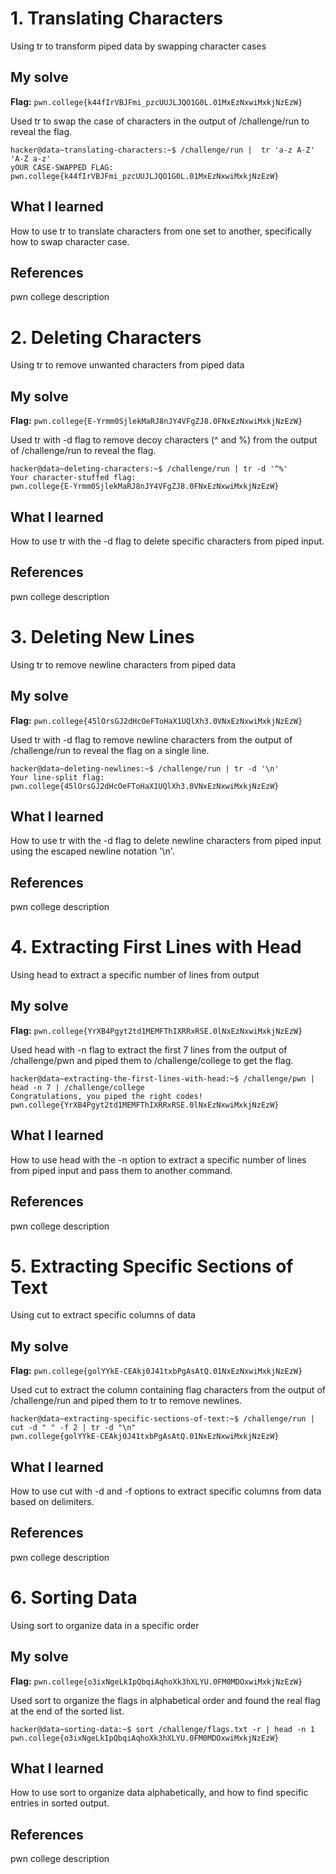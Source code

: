 # 1. Translating Characters
Using tr to transform piped data by swapping character cases

## My solve
**Flag:** `pwn.college{k44fIrVBJFmi_pzcUUJLJQO1G0L.01MxEzNxwiMxkjNzEzW}`

Used tr to swap the case of characters in the output of /challenge/run to reveal the flag.

```
hacker@data~translating-characters:~$ /challenge/run |  tr 'a-z A-Z' 'A-Z a-z'
yOUR CASE-SWAPPED FLAG:
pwn.college{k44fIrVBJFmi_pzcUUJLJQO1G0L.01MxEzNxwiMxkjNzEzW}

```

## What I learned
How to use tr to translate characters from one set to another, specifically how to swap character case.

## References 
pwn college description

# 2. Deleting Characters
Using tr to remove unwanted characters from piped data

## My solve
**Flag:** `pwn.college{E-Yrmm0SjlekMaRJ8nJY4VFgZJ8.0FNxEzNxwiMxkjNzEzW}`

Used tr with -d flag to remove decoy characters (^ and %) from the output of /challenge/run to reveal the flag.

```
hacker@data~deleting-characters:~$ /challenge/run | tr -d '^%'
Your character-stuffed flag:
pwn.college{E-Yrmm0SjlekMaRJ8nJY4VFgZJ8.0FNxEzNxwiMxkjNzEzW}
```

## What I learned
How to use tr with the -d flag to delete specific characters from piped input.

## References 
pwn college description

# 3. Deleting New Lines
Using tr to remove newline characters from piped data

## My solve
**Flag:** `pwn.college{45lOrsGJ2dHcOeFToHaX1UQlXh3.0VNxEzNxwiMxkjNzEzW}`

Used tr with -d flag to remove newline characters from the output of /challenge/run to reveal the flag on a single line.

```
hacker@data~deleting-newlines:~$ /challenge/run | tr -d '\n'
Your line-split flag: pwn.college{45lOrsGJ2dHcOeFToHaX1UQlXh3.0VNxEzNxwiMxkjNzEzW}
```

## What I learned
How to use tr with the -d flag to delete newline characters from piped input using the escaped newline notation '\n'.

## References 
pwn college description

# 4. Extracting First Lines with Head
Using head to extract a specific number of lines from output

## My solve
**Flag:** `pwn.college{YrXB4Pgyt2td1MEMFThIXRRxRSE.0lNxEzNxwiMxkjNzEzW}`

Used head with -n flag to extract the first 7 lines from the output of /challenge/pwn and piped them to /challenge/college to get the flag.

```
hacker@data~extracting-the-first-lines-with-head:~$ /challenge/pwn | head -n 7 | /challenge/college 
Congratulations, you piped the right codes!
pwn.college{YrXB4Pgyt2td1MEMFThIXRRxRSE.0lNxEzNxwiMxkjNzEzW}
```

## What I learned
How to use head with the -n option to extract a specific number of lines from piped input and pass them to another command.

## References 
pwn college description

# 5. Extracting Specific Sections of Text
Using cut to extract specific columns of data

## My solve
**Flag:** `pwn.college{golYYkE-CEAkj0J41txbPgAsAtQ.01NxEzNxwiMxkjNzEzW}`

Used cut to extract the column containing flag characters from the output of /challenge/run and piped them to tr to remove newlines.

```
hacker@data~extracting-specific-sections-of-text:~$ /challenge/run | cut -d " " -f 2 | tr -d "\n"
pwn.college{golYYkE-CEAkj0J41txbPgAsAtQ.01NxEzNxwiMxkjNzEzW}
```

## What I learned
How to use cut with -d and -f options to extract specific columns from data based on delimiters.

## References 
pwn college description

# 6. Sorting Data
Using sort to organize data in a specific order

## My solve
**Flag:** `pwn.college{o3ixNgeLkIpQbqiAqhoXk3hXLYU.0FM0MDOxwiMxkjNzEzW}`

Used sort to organize the flags in alphabetical order and found the real flag at the end of the sorted list.

```
hacker@data~sorting-data:~$ sort /challenge/flags.txt -r | head -n 1
pwn.college{o3ixNgeLkIpQbqiAqhoXk3hXLYU.0FM0MDOxwiMxkjNzEzW}
```

## What I learned
How to use sort to organize data alphabetically, and how to find specific entries in sorted output.

## References 
pwn college description
